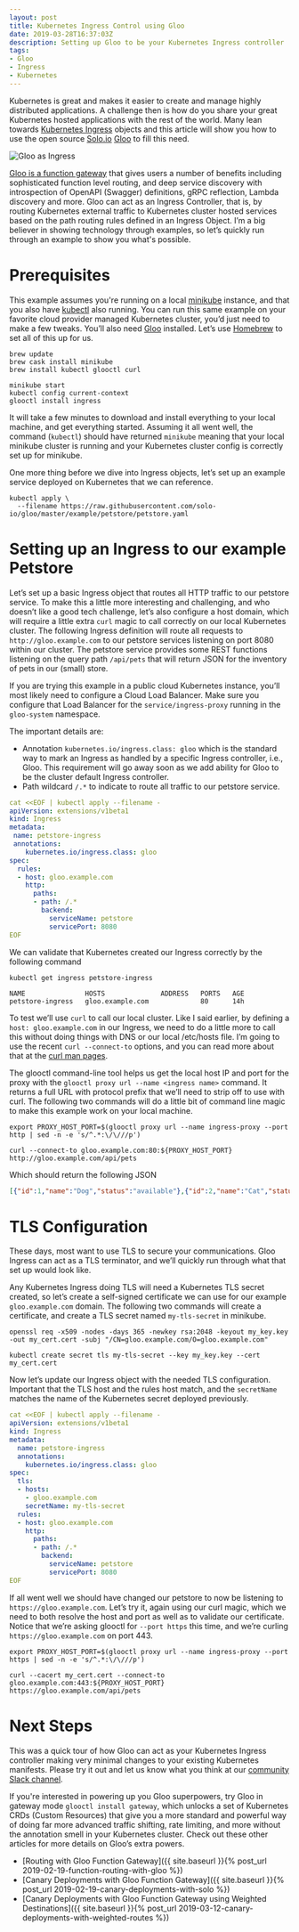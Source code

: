 ```yaml
---
layout: post
title: Kubernetes Ingress Control using Gloo
date: 2019-03-28T16:37:03Z
description: Setting up Gloo to be your Kubernetes Ingress controller
tags:
- Gloo
- Ingress
- Kubernetes
---
```


Kubernetes is great and makes it easier to create and manage highly distributed applications. A challenge then is how do you share your great Kubernetes hosted applications with the rest of the world. Many lean towards [Kubernetes Ingress](https://kubernetes.io/docs/concepts/services-networking/ingress/) objects and this article will show you how to use the open source [Solo.io](https://solo.io) [Gloo](https://gloo.solo.io) to fill this need.

![Gloo as Ingress](/assets/gloo_as_ingress.png)

[Gloo is a function gateway](https://medium.com/solo-io/announcing-gloo-the-function-gateway-3f0860ef6600) that gives users a number of benefits including sophisticated function level routing, and deep service discovery with introspection of OpenAPI (Swagger) definitions, gRPC reflection, Lambda discovery and more. Gloo can act as an Ingress Controller, that is, by routing Kubernetes external traffic to Kubernetes cluster hosted services based on the path routing rules defined in an Ingress Object. I’m a big believer in showing technology through examples, so let’s quickly run through an example to show you what's possible.

# Prerequisites

This example assumes you're running on a local [minikube](https://kubernetes.io/docs/setup/minikube/) instance, and that you also have [kubectl](https://kubernetes.io/docs/tasks/tools/install-kubectl/) also running. You can run this same example on your favorite cloud provider managed Kubernetes cluster, you’d just need to make a few tweaks. You’ll also need [Gloo](https://gloo.solo.io) installed. Let’s use [Homebrew](https://brew.sh/) to set all of this up for us.

```shell
brew update
brew cask install minikube
brew install kubectl glooctl curl

minikube start
kubectl config current-context
glooctl install ingress
```

It will take a few minutes to download and install everything to your local machine, and get everything started. Assuming it all went well, the command (`kubectl`) should have returned `minikube` meaning that your local minikube cluster is running and your Kubernetes cluster config is correctly set up for minikube.

One more thing before we dive into Ingress objects, let’s set up an example service deployed on Kubernetes that we can reference.

```shell
kubectl apply \
  --filename https://raw.githubusercontent.com/solo-io/gloo/master/example/petstore/petstore.yaml
```

# Setting up an Ingress to our example Petstore

Let’s set up a basic Ingress object that routes all HTTP traffic to our petstore service. To make this a little more interesting and challenging, and who doesn’t like a good tech challenge, let’s also configure a host domain, which will require a little extra `curl` magic to call correctly on our local Kubernetes cluster. The following Ingress definition will route all requests to `http://gloo.example.com` to our petstore services listening on port 8080 within our cluster. The petstore service provides some REST functions listening on the query path `/api/pets` that will return JSON for the inventory of pets in our (small) store.

If you are trying this example in a public cloud Kubernetes instance, you’ll most likely need to configure a Cloud Load Balancer. Make sure you configure that Load Balancer for the `service/ingress-proxy` running in the `gloo-system` namespace.

The important details are:

* Annotation `kubernetes.io/ingress.class: gloo` which is the standard way to mark an Ingress as handled by a specific Ingress controller, i.e., Gloo. This requirement will go away soon as we add ability for Gloo to be the cluster default Ingress controller.
* Path wildcard `/.*` to indicate to route all traffic to our petstore service.

```yaml
cat <<EOF | kubectl apply --filename -
apiVersion: extensions/v1beta1
kind: Ingress
metadata:
 name: petstore-ingress
 annotations:
    kubernetes.io/ingress.class: gloo
spec:
  rules:
  - host: gloo.example.com
    http:
      paths:
      - path: /.*
        backend:
          serviceName: petstore
          servicePort: 8080
EOF
```

We can validate that Kubernetes created our Ingress correctly by the following command

```shell
kubectl get ingress petstore-ingress

NAME               HOSTS              ADDRESS   PORTS   AGE
petstore-ingress   gloo.example.com             80      14h
```

To test we’ll use `curl` to call our local cluster. Like I said earlier, by defining a `host: gloo.example.com` in our Ingress, we need to do a little more to call this without doing things with DNS or our local /etc/hosts file. I’m going to use the recent `curl --connect-to` options, and you can read more about that at the [curl man pages](https://curl.haxx.se/docs/manpage.html#--connect-to).

The glooctl command-line tool helps us get the local host IP and port for the proxy with the `glooctl proxy url --name <ingress name>` command. It returns a full URL with protocol prefix that we’ll need to strip off to use with curl. The following two commands will do a little bit of command line magic to make this example work on your local machine.

```shell
export PROXY_HOST_PORT=$(glooctl proxy url --name ingress-proxy --port http | sed -n -e 's/^.*:\/\///p')

curl --connect-to gloo.example.com:80:${PROXY_HOST_PORT} http://gloo.example.com/api/pets
```

Which should return the following JSON

```json
[{"id":1,"name":"Dog","status":"available"},{"id":2,"name":"Cat","status":"pending"}]
```

# TLS Configuration

These days, most want to use TLS to secure your communications. Gloo Ingress can act as a TLS terminator, and we’ll quickly run through what that set up would look like.

Any Kubernetes Ingress doing TLS will need a Kubernetes TLS secret created, so let’s create a self-signed certificate we can use for our example `gloo.example.com` domain. The following two commands will create a certificate, and create a TLS secret named `my-tls-secret` in minikube.

```shell
openssl req -x509 -nodes -days 365 -newkey rsa:2048 -keyout my_key.key -out my_cert.cert -subj "/CN=gloo.example.com/O=gloo.example.com"

kubectl create secret tls my-tls-secret --key my_key.key --cert my_cert.cert
```

Now let’s update our Ingress object with the needed TLS configuration. Important that the TLS host and the rules host match, and the `secretName` matches the name of the Kubernetes secret deployed previously.

```yaml
cat <<EOF | kubectl apply --filename -
apiVersion: extensions/v1beta1
kind: Ingress
metadata:
  name: petstore-ingress
  annotations:
    kubernetes.io/ingress.class: gloo
spec:
  tls:
  - hosts:
    - gloo.example.com
    secretName: my-tls-secret
  rules:
  - host: gloo.example.com
    http:
      paths:
      - path: /.*
        backend:
          serviceName: petstore
          servicePort: 8080
EOF
```

If all went well we should have changed our petstore to now be listening to `https://gloo.example.com`. Let’s try it, again using our curl magic, which we need to both resolve the host and port as well as to validate our certificate. Notice that we’re asking glooctl for `--port https` this time, and we’re curling `https://gloo.example.com` on port 443.

```shell
export PROXY_HOST_PORT=$(glooctl proxy url --name ingress-proxy --port https | sed -n -e 's/^.*:\/\///p')

curl --cacert my_cert.cert --connect-to gloo.example.com:443:${PROXY_HOST_PORT} https://gloo.example.com/api/pets
```

# Next Steps

This was a quick tour of how Gloo can act as your Kubernetes Ingress controller making very minimal changes to your existing Kubernetes manifests. Please try it out and let us know what you think at our [community Slack channel](https://slack.solo.io/).

If you're interested in powering up you Gloo superpowers, try Gloo in gateway mode `glooctl install gateway`, which unlocks a set of Kubernetes CRDs (Custom Resources) that give you a more standard and powerful way of doing far more advanced traffic shifting, rate limiting, and more without the annotation smell in your Kubernetes cluster. Check out these other articles for more details on Gloo’s extra powers.

* [Routing with Gloo Function Gateway]({{ site.baseurl }}{% post_url 2019-02-19-function-routing-with-gloo %})
* [Canary Deployments with Gloo Function Gateway]({{ site.baseurl }}{% post_url 2019-02-19-canary-deployments-with-solo %})
* [Canary Deployments with Gloo Function Gateway using Weighted Destinations]({{ site.baseurl }}{% post_url 2019-03-12-canary-deployments-with-weighted-routes %})
